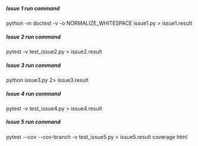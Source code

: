 ##### Issue 1 run command
python -m doctest -v -o NORMALIZE_WHITESPACE issue1.py > issue1.result
##### Issue 2 run command
pytest -v test_issue2.py > issue2.result
##### Issue 3 run command
python issue3.py 2> issue3.result
##### Issue 4 run command
pytest -v test_issue4.py > issue4.result
##### Issue 5 run command
pytest --cov --cov-branch -v test_issue5.py > issue5.result
coverage html

